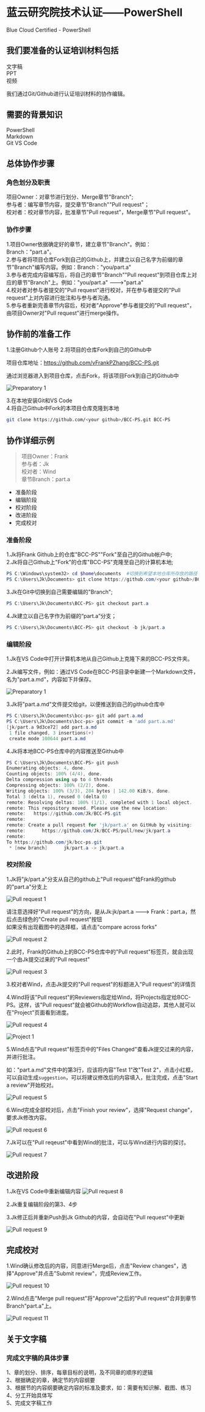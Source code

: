 # 蓝云研究院技术认证——PowerShell

Blue Cloud Certified - PowerShell

## 我们要准备的认证培训材料包括

文字稿  
PPT  
视频

我们通过Git/Github进行认证培训材料的协作编辑。

## 需要的背景知识

PowerShell  
Markdown  
Git
VS Code

## 总体协作步骤

### 角色划分及职责

项目Owner：对章节进行划分、Merge章节"Branch";  
参与者：编写章节内容，提交章节"Branch""Pull request"；  
校对者：校对章节内容，批准章节"Pull request"，Merge章节"Pull request"。  

### 协作步骤

1.项目Owner依据确定好的章节，建立章节"Branch"。例如：Branch："part.a"。  
2.参与者将项目仓库Fork到自己的Github上，并建立以自己名字为前缀的章节"Branch"编写内容。例如：Branch："you/part.a"  
3.参与者完成内容编写后，将自己的章节"Branch""Pull request"到项目仓库上对应的章节"Branch"上。例如："you/part.a" --->"part.a"  
4.校对者对参与者提交的"Pull request"进行校对，并在参与者提交的"Pull request"上对内容进行批注和与参与者沟通。  
5.参与者重新完善章节内容后，校对者"Approve"参与者提交的"Pull request"，由项目Owner对"Pull request"进行merge操作。

## 协作前的准备工作
  
1.注册Github个人账号
2.将项目的仓库Fork到自己的Github中  

项目仓库地址：https://github.com/vFrankPZhang/BCC-PS.git

通过浏览器进入到项目仓库，点击Fork，将该项目Fork到自己的Github中

![Preparatory 1](images/readme.preparatory.1.png)

3.在本地安装Git和VS Code  
4.将自己Github中Fork的本项目仓库克隆到本地  

```bash
git clone https://github.com/<your github>/BCC-PS.git BCC-PS
```

## 协作详细示例

> 项目Owner：Frank  
> 参与者：Jk  
> 校对者：Wind  
> 章节Branch：part.a  

* 准备阶段
* 编辑阶段
* 校对阶段
* 改进阶段
* 完成校对

### 准备阶段

1.Jk将Frank Github上的仓库"BCC-PS""Fork"至自己的Github帐户中;  
2.Jk将自己Github上"Fork"的仓库"BCC-PS"克隆至自己的计算机本地;

```powershell
PS C:\Windows\system32> cd $home\documents  #切换到希望本地仓库所存放的路径
PS C:\Users\Jk\Documents> git clone https://github.com/<your github>/BCC-PS.git BCC-PS
```

3.Jk在Git中切换到自己需要编辑的"Branch";

```powershell
PS C:\Users\Jk\Documents\BCC-PS> git checkout part.a
```

4.Jk建立以自己名字作为前缀的“part.a”分支；

```powershell
PS C:\Users\Jk\Documents\BCC-PS> git checkout -b jk/part.a
```

### 编辑阶段

1.Jk在VS Code中打开计算机本地从自己Github上克隆下来的BCC-PS文件夹。

2.Jk编写文件，例如：通过VS Code在BCC-PS目录中新建一个Markdown文件，名为"part.a.md"，内容如下并保存。

![Preparatory 1](images/readme.edit.1.png)

3.Jk将"part.a.md"文件提交给git，以便推送到自己的github仓库中

```powershell
PS C:\Users\Jk\Documents\bcc-ps> git add part.a.md
PS C:\Users\Jk\Documents\bcc-ps> git commit -m 'add part.a.md'
[jk/part.a 9d3ce72] add part.a.md
 1 file changed, 3 insertions(+)
 create mode 100644 part.a.md
```

4.Jk将本地BCC-PS仓库中的内容推送至Github中

```powershell
PS C:\Users\Jk\Documents\BCC-PS> git push
Enumerating objects: 4, done.
Counting objects: 100% (4/4), done.
Delta compression using up to 4 threads
Compressing objects: 100% (2/2), done.
Writing objects: 100% (3/3), 284 bytes | 142.00 KiB/s, done.
Total 3 (delta 1), reused 0 (delta 0)
remote: Resolving deltas: 100% (1/1), completed with 1 local object.
remote: This repository moved. Please use the new location:
remote:   https://github.com/Jk/BCC-PS.git
remote:
remote: Create a pull request for 'jk/part.a' on GitHub by visiting:
remote:      https://github.com/Jk/BCC-PS/pull/new/jk/part.a
remote:
To https://github.com/jk/bcc-ps.git
 * [new branch]      jk/part.a -> jk/part.a
```

### 校对阶段

1.Jk将"jk/part.a"分支从自己的github上"Pull request"给Frank的github的"part.a"分支上

![Pull request 1](images/readme.pullrequest.1.png)

请注意选择好"Pull request"的方向，是从Jk:jk/part.a ---> Frank：part.a，然后点击绿色的"Create pull request"按钮  
如果没有出现截图中的选择框，请点击"compare across forks"

![Pull request 2](images/readme.pullrequest.2.png)

2.此时，Frank的Github上的BCC-PS仓库中的"Pull request"标签页，就会出现一个由Jk提交过来的"Pull request"

![Pull request 3](images/readme.pullrequest.3.png)

3.校对者Wind，点击Jk提交的"Pull request"的标题进入"Pull request"的详情页

4.Wind将该"Pull request"的Reviewers指定给Wind，将Projects指定给BCC-PS。这样，该"Pull request"就会被Github的Workflow自动追踪，其他人就可以在"Project"页面看到进度。

![Pull request 4](images/readme.pullrequest.4.png)

![Project 1](images/readme.project.1.png)

5.Wind点击"Pull request"标签页中的"Files Changed"查看Jk提交过来的内容，并进行批注。

如："part.a.md"文件中的第3行，应该将内容"Test 1"改"Test 2"，点击小红框，可以自动生成```suggestion```，可以将建议修改后的内容填入，批注完成，点击"Start a review"开始校对。

![Pull request 5](images/readme.pullrequest.5.png)

6.Wind完成全部校对后，点击"Finish your review"，选择"Request change"，要求Jk修改内容。

![Pull request 6](images/readme.pullrequest.6.png)

7.Jk可以在"Pull reqeust"中看到Wind的批注，可以与Wind进行内容的探讨。

![Pull request 7](images/readme.pullrequest.7.png)

## 改进阶段

1.Jk在VS Code中重新编辑内容
![Pull request 8](images/readme.pullrequest.8.png)

2.Jk重复编辑阶段的第3、4步

3.Jk修正后并重新Push到Jk Github的内容，会自动在"Pull request"中更新

![Pull request 9](images/readme.pullrequest.9.png)

## 完成校对

1.Wind确认修改后的内容，同意进行Merge后，点击"Review changes"，选择"Approve"并点击"Submit review"，完成Review工作。

![Pull request 10](images/readme.pullrequest.10.png)

2.Wind点击"Merge pull request"将"Approve"之后的"Pull request"合并到章节Branch"part.a"上。

![Pull request 11](images/readme.pullrequest.11.png)

## 关于文字稿

### 完成文字稿的具体步骤

1、章的划分、排序，每章目标的说明，及不同章的顺序的逻辑  
2、根据确定的章，确定节的内容纲要  
3、根据节的内容纲要确定内容的标准及要求，如：需要有知识解、截图、练习  
4、分工开始具体写  
5、完成文字稿工作
